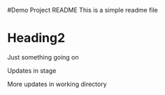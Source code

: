 #Demo Project README
This is a simple readme file

# Heading2
Just something going on
	
Updates in stage
	
More updates in working directory
